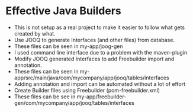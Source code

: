 # Effective Java Builders
* This is not setup as a real project to make it easier to follow what gets created by what.
* Use JOOQ to generate Interfaces (and other files) from database.
 * These files can be seen in my-app/joog-gen
 * I used command line interface due to a problem with the maven-plugin
* Modify JOOQ generated Interfaces to add Freebuilder import and annotation.
 * These files can be seen in my-app/src/main/java/com/mycompany/app/jooq/tables/interfaces
 * Adding annotation and import can be automated without a lot of effort
* Create Builder files using Freebuilder (pom-freebuilder.xml)
 * These files can be see in my-app/freebuilder-gen/com/mycompany/app/jooq/tables/interfaces

